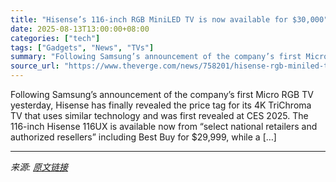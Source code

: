 ```yaml
---
title: "Hisense’s 116-inch RGB MiniLED TV is now available for $30,000"
date: 2025-08-13T13:00:00+08:00
categories: ["tech"]
tags: ["Gadgets", "News", "TVs"]
summary: "Following Samsung’s announcement of the company’s first Micro RGB TV yesterday, Hisense has finally revealed the price tag for its 4K TriChroma TV that uses similar technology and was first revealed a"
source_url: "https://www.theverge.com/news/758201/hisense-rgb-miniled-tv-116ux-100ux-now-available"
---
```


Following Samsung’s announcement of the company’s first Micro RGB TV yesterday, Hisense has finally revealed the price tag for its 4K TriChroma TV that uses similar technology and was first revealed at CES 2025. The 116-inch Hisense 116UX is available now from “select national retailers and authorized resellers” including Best Buy for $29,999, while a [&#8230;]

---

*来源: [原文链接](https://www.theverge.com/news/758201/hisense-rgb-miniled-tv-116ux-100ux-now-available)*
